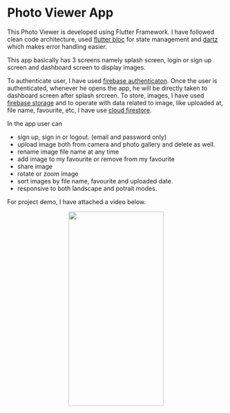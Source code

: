 # Photo Viewer App

This Photo Viewer is developed using Flutter Framework. I have followed clean code architecture, used [flutter bloc](https://pub.dev/packages/flutter_bloc) for state management and [dartz](https://pub.dev/packages/dartz) which makes error handling easier.

This app basically has 3 screens namely splash screen, login or sign up screen and dashboard screen to display images.

To authenticate user, I have used [firebase authenticaton](https://pub.dev/packages/firebase_auth). Once the user is authenticated, whenever he opens the app, he will be directly taken to dashboard screen after splash srcreen.
To store, images, I have used [firebase storage](https://pub.dev/packages/firebase_storage) and to operate with data related to image, like uploaded at, file name, favourite, etc, I have use [cloud firestore](https://pub.dev/packages/cloud_firestore).

In the app user can

- sign up, sign in or logout. (email and password only)
- upload image both from camera and photo gallery and delete as well.
- rename image file name at any time
- add image to my favourite or remove from my favourite
- share image
- rotate or zoom image
- sort images by file name, favourite and uploaded date.
- responsive to both landscape and potrait modes.

For project demo, I have attached a video below.

<p align="center">
<img src="demo.gif" width="220" height="450"/>
</p>
